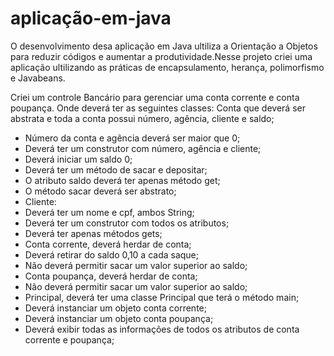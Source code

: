 # aplicação-em-java
O desenvolvimento desa  aplicação em Java ultiliza a Orientação a Objetos para reduzir
códigos e aumentar a produtividade.Nesse projeto criei uma aplicação ultilizando as práticas de encapsulamento, herança, polimorfismo e Javabeans.

Criei um controle Bancário para gerenciar uma conta corrente e conta poupança. Onde deverá ter as seguintes classes:
Conta que deverá ser abstrata e toda a conta possui número, agência, cliente e saldo;
- Número da conta e agência deverá ser maior que 0;
- Deverá ter um construtor com número, agência e cliente;
- Deverá iniciar um saldo 0;
- Deverá ter um método de sacar e depositar;
- O atributo saldo deverá ter apenas método get;
- O método sacar deverá ser abstrato;
- Cliente:
- Deverá ter um nome e cpf, ambos String;
- Deverá ter um construtor com todos os atributos;
- Deverá ter apenas métodos gets;
- Conta corrente, deverá herdar de conta;
- Deverá retirar do saldo 0,10 a cada saque;
- Não deverá permitir sacar um valor superior ao saldo;
- Conta poupança, deverá herdar de conta;
- Não deverá permitir sacar um valor superior ao saldo;
- Principal, deverá ter uma classe Principal que terá o método main;
- Deverá instanciar um objeto conta corrente;
- Deverá instanciar um objeto conta poupança;
- Deverá exibir todas as informações de todos os atributos de conta corrente e poupança;
